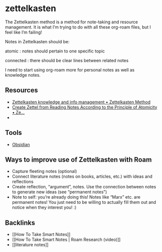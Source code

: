 # zettelkasten

The Zettelkasten method is a method for note-taking and resource management. It is what I&rsquo;m trying to do with all these org-roam files, but I feel like I&rsquo;m failing!

Notes in Zettelkasten should be:

atomic
: notes should pertain to one specific topic

connected
: there should be clear lines between related notes

I need to start using org-roam more for personal notes as well as knowledge notes.


## Resources

-   [Zettelkasten knowledge and info management • Zettelkasten Method](https://zettelkasten.de)
-   [Create Zettel from Reading Notes According to the Principle of Atomicity • Ze&#x2026;](https://zettelkasten.de/posts/create-zettel-from-reading-notes/)
-   


## Tools

-   [Obsidian](https://obsidian.md/)


## Ways to improve use of Zettelkasten with Roam

-   Capture fleeting notes (optional)
-   Connect literature notes (notes on books, articles, etc.) with ideas and reflections
-   Create reflection, &ldquo;argument&rdquo;, notes. Use the connection between notes to generate new ideas (see &ldquo;permanent notes&rdquo;)
-   Note to self: you&rsquo;re already doing this! Notes like &ldquo;Marx&rdquo; etc. are permanent notes! You just need to be willing to actually fill them out and notice when they interest you! :)


## Backlinks

-   [[How To Take Smart Notes]]
-   [[How To Take Smart Notes | Roam Research (video)]]
-   [[literature notes]]
